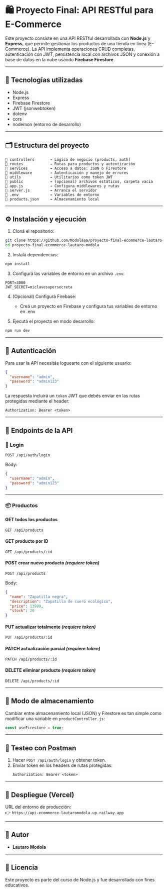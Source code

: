 
# 🛍️ Proyecto Final: API RESTful para E-Commerce

Este proyecto consiste en una API RESTful desarrollada con **Node.js** y **Express**, que permite gestionar los productos de una tienda en línea (E-Commerce). La API implementa operaciones CRUD completas, autenticación con JWT, persistencia local con archivos JSON y conexión a base de datos en la nube usando **Firebase Firestore**.

---

## 🚀 Tecnologías utilizadas

- Node.js
- Express
- Firebase Firestore
- JWT (jsonwebtoken)
- dotenv
- cors
- nodemon (entorno de desarrollo)

---

## 🗂️ Estructura del proyecto

```
📁 controllers       → Lógica de negocio (products, auth)
📁 routes            → Rutas para productos y autenticación
📁 services          → Acceso a datos: JSON o Firestore
📁 middleware        → Autenticación y manejo de errores
📁 utils             → Utilitarios como token JWT
📁 public            → (opcional) archivos estáticos, carpeta vacia
📄 app.js            → Configura middlewares y rutas
📄 server.js         → Arranca el servidor
📄 .env              → Variables de entorno
📄 products.json     → Almacenamiento local

```

---

## ⚙️ Instalación y ejecución

1. Cloná el repositorio:
```bash
git clone https://github.com/Modolaaa/proyecto-final-ecommerce-lautaro-modola.git
cd proyecto-final-ecommerce-lautaro-modola
```

2. Instalá dependencias:
```bash
npm install
```

3. Configurá las variables de entorno en un archivo `.env`:
```
PORT=3000
JWT_SECRET=miclavesupersecreta
```

4. (Opcional) Configurá Firebase:
   - Creá un proyecto en Firebase y configura tus variables de entorno en .env

5. Ejecutá el proyecto en modo desarrollo:
```bash
npm run dev
```

---

## 🔐 Autenticación

Para usar la API necesitás loguearte con el siguiente usuario:

```json
{
  "username": "admin",
  "password": "admin123"
}
```

La respuesta incluirá un `token` JWT que debés enviar en las rutas protegidas mediante el header:

```
Authorization: Bearer <token>
```

---

## 📡 Endpoints de la API

### 🔑 Login
```
POST /api/auth/login
```
Body:
```json
{
  "username": "admin",
  "password": "admin123"
}
```

---

### 📦 Productos

#### GET todos los productos
```
GET /api/products
```

#### GET producto por ID
```
GET /api/products/:id
```

#### POST crear nuevo producto *(requiere token)*
```
POST /api/products
```
Body:
```json
{
  "name": "Zapatilla negra",
  "description": "Zapatilla de cuero ecológico",
  "price": 13999,
  "stock": 20
}
```

#### PUT actualizar totalmente *(requiere token)*
```
PUT /api/products/:id
```

#### PATCH actualización parcial *(requiere token)*
```
PATCH /api/products/:id
```

#### DELETE eliminar producto *(requiere token)*
```
DELETE /api/products/:id
```

---

## 🔄 Modo de almacenamiento

Cambiar entre almacenamiento local (JSON) y Firestore es tan simple como modificar una variable en `productController.js`:

```js
const useFirestore = true;
```

---

## 🧪 Testeo con Postman

1. Hacer `POST /api/auth/login` y obtener token.
2. Enviar token en los headers de rutas protegidas:
   ```
   Authorization: Bearer <token>
   ```

---

## 🚀 Despliegue (Vercel)

URL del entorno de producción:  
👉 `https://api-ecommerce-lautaromodola.up.railway.app` 

---

## 🧑 Autor

- **Lautaro Modola**
---

## 📝 Licencia

Este proyecto es parte del curso de Node.js y fue desarrollado con fines educativos.
